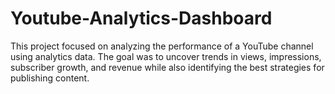 # Youtube-Analytics-Dashboard
This project focused on analyzing the performance of a YouTube channel using analytics data. The goal was to uncover trends in views, impressions, subscriber growth, and revenue while also identifying the best strategies for publishing content. 
